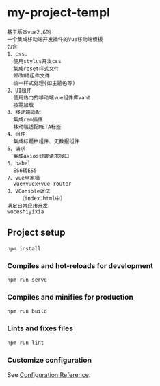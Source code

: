 # my-project-templ
```
基于版本vue2.6的
一个集成移动端开发插件的Vue移动端模板
包含
1、css:
  使用stylus开发css
  集成reset样式文件
  修改UI组件文件
  统一样式处理(如主题色等)
2、UI组件
  使用热门的移动端vue组件库vant
  按需加载
3、移动端适配
  集成rem插件
  移动端适配META标签
4、组件
  集成标题栏组件、无数据组件
5、请求
  集成axios封装请求接口
6、babel
  ES6转ES5 
7、vue全家桶
  vue+vuex+vue-router  
8、VConsole调试
    （index.html中）   
满足日常应用开发  
woceshiyixia
```
## Project setup
```
npm install
```

### Compiles and hot-reloads for development
```
npm run serve
```

### Compiles and minifies for production
```
npm run build
```

### Lints and fixes files
```
npm run lint
```

### Customize configuration
See [Configuration Reference](https://cli.vuejs.org/config/).
